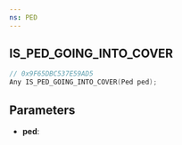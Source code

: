 ```yaml
---
ns: PED
---
```

## IS_PED_GOING_INTO_COVER

```c
// 0x9F65DBC537E59AD5
Any IS_PED_GOING_INTO_COVER(Ped ped);
```

## Parameters
* **ped**:
